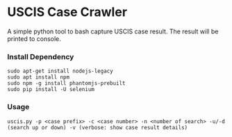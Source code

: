 # USCIS Case Crawler
A simple python tool to bash capture USCIS case result.
The result will be printed to console.

### Install Dependency
```
sudo apt-get install nodejs-legacy
sudo apt install npm
sudo npm -g install phantomjs-prebuilt
sudo pip install -U selenium
```

### Usage
```
uscis.py -p <case prefix> -c <case number> -n <number of search> -u/-d (search up or down) -v (verbose: show case result details)
```
